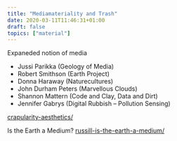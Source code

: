 ```yaml
---
title: "Mediamateriality and Trash"
date: 2020-03-11T11:46:31+01:00
draft: false
topics: ["material"]
---
```


Expaneded notion of media

- Jussi Parikka (Geology of Media)
- Robert Smithson (Earth Project)
- Donna Haraway (Naturecultures)
- John Durham Peters (Marvellous Clouds)
- Shannon Mattern (Code and Clay, Data and Dirt)
- Jennifer Gabrys (Digital Rubbish – Pollution Sensing)

[crapularity-aesthetics/](https://makingandbreaking.org/article/crapularity-aesthetics/)

Is the Earth a Medium? [russill-is-the-earth-a-medium/](http://www.ctrl-z.net.au/articles/issue-7/russill-is-the-earth-a-medium/)